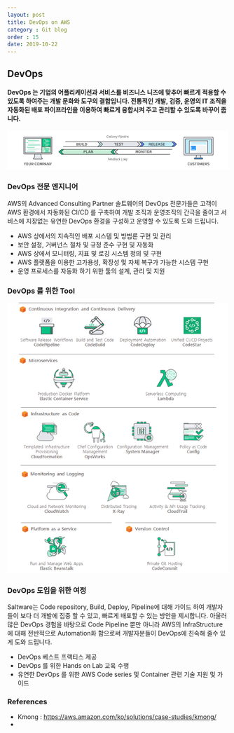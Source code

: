 ```yaml
---
layout: post
title: DevOps on AWS
category : Git blog
order : 15
date: 2019-10-22
---
```


## DevOps 

#### DevOps 는 기업의 어플리케이션과 서비스를 비즈니스 니즈에 맞추어  빠르게 적용할 수 있도록 하여주는 개발 문화와 도구의 결합입니다. 전통적인 개발, 검증, 운영의 IT 조직을 자동화된 배포 파이프라인을 이용하여 빠르게 융합시켜 주고 관리할 수 있도록 바꾸어 줍니다.

![Devops Pipeline](../이미지/gitBlog/2019-10-22-devops/devops_01.png)

### DevOps 전문 엔지니어

AWS의 Advanced Consulting Partner 솔트웨어의 DevOps 전문가들은 고객이 AWS 환경에서 자동화된 CI/CD 를 구축하여 개발 조직과 운영조직의 간극을 줄이고 서비스에 지장없는 유연한 DevOps 환경을 구성하고 운영할 수 있도록 도와 드립니다.

- AWS 상에서의 지속적인 배포 시스템 및 방법론 구현 및 관리
- 보안 설정, 거버넌스 절차 및 규정 준수 구현 및 자동화
- AWS 상에서 모니터링, 지표 및 로깅 시스템 정의 및 구현
- AWS 플랫폼을 이용한 고가용성, 확장성 및 자체 복구가 가능한 시스템 구현
- 운영 프로세스를 자동화 하기 위한 툴의 설계, 관리 및 지원


### DevOps 를 위한 Tool

![DevOps Tools](../이미지/gitBlog/2019-10-22-devops/devops_02.png)

### DevOps 도입을 위한 여정

Saltware는 Code repository, Build, Deploy, Pipeline에 대해 가이드 하여 개발자들이 보다 더 개발에 집중 할 수 있고, 빠르게 배포할 수 있는 방안을 제시합니다. 아울러 많은 DevOps 경험을 바탕으로 Code Pipeline 뿐만 아니라 AWS의 InfraStructure에 대해 전반적으로 Automation화 함으로써 개발자분들이 DevOps에 친숙해 줄수 있게 도와 드립니다.

- DevOps 베스트 프랙티스 제공
- DevOps 를 위한 Hands on Lab 교육 수행
- 유연한 DevOps 를 위한 AWS Code series 및 Container 관련 기술 지원 및 가이드


### References 

- Kmong :  https://aws.amazon.com/ko/solutions/case-studies/kmong/ 
- 
